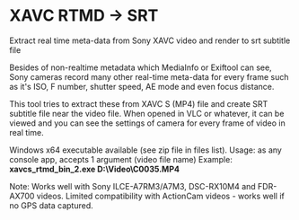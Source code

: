 # XAVC RTMD -> SRT
Extract real time meta-data from Sony XAVC video and render to srt subtitle file

Besides of non-realtime metadata which MediaInfo or Exiftool can see, Sony cameras record many other real-time meta-data for every frame such as it's ISO, F number, shutter speed, AE mode and even focus distance.

This tool tries to extract these from XAVC S (MP4) file and create SRT subtitle file near the video file. When opened in VLC or whatever, it can be viewed and you can see the settings of camera for every frame of video in real time.

Windows x64 executable available (see zip file in files list). Usage: as any console app, accepts 1 argument (video file name)
Example: **xavcs_rtmd_bin_2.exe D:\Video\C0035.MP4**

Note: Works well with Sony ILCE-A7RM3/A7M3, DSC-RX10M4 and FDR-AX700 videos. Limited compatibility with ActionCam videos - works well if no GPS data captured.
